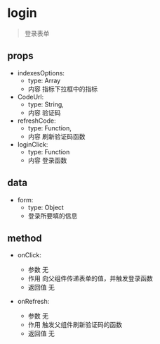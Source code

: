 # login 

> 登录表单

## props

* indexesOptions:
   * type: Array
   * 内容 指标下拉框中的指标
* CodeUrl: 
   * type: String,
   * 内容 验证码
* refreshCode: 
   * type: Function,
   * 内容 刷新验证码函数
* loginClick: 
   * type: Function
   * 内容 登录函数


## data

* form:
  * type: Object
  * 登录所要填的信息
 

## method

* onClick:
  * 参数 无
  * 作用 向父组件传递表单的值，并触发登录函数
  * 返回值 无

* onRefresh:
  * 参数 无
  * 作用 触发父组件刷新验证码的函数
  * 返回值 无
